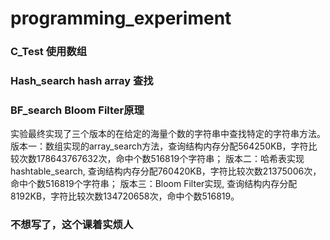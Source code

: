 # programming_experiment
### C_Test 使用数组
### Hash_search hash array 查找
### BF_search Bloom Filter原理
实验最终实现了三个版本的在给定的海量个数的字符串中查找特定的字符串方法。
版本一：数组实现的array_search方法，查询结构内存分配564250KB，字符比较次数178643767632次，命中个数516819个字符串；
版本二：哈希表实现hashtable_search, 查询结构内存分配760420KB，字符比较次数21375006次，命中个数516819个字符串；
版本三：Bloom Filter实现, 查询结构内存分配8192KB，字符比较次数134720658次，命中个数516819。

### 不想写了，这个课着实烦人

